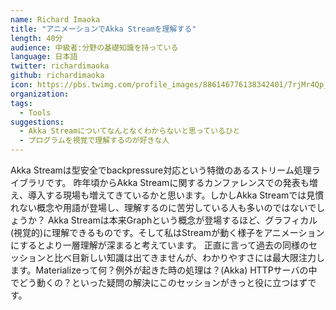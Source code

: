 ```yaml
---
name: Richard Imaoka
title: "アニメーションでAkka Streamを理解する"
length: 40分
audience: 中級者:分野の基礎知識を持っている
language: 日本語
twitter: richardimaoka
github: richardimaoka
icon: https://pbs.twimg.com/profile_images/886146776138342401/7rjMr4Qp_400x400.jpg
organization: 
tags:
  - Tools
suggestions:
  - Akka Streamについてなんとなくわからないと思っているひと
  - プログラムを視覚で理解するのが好きな人
---
```

Akka Streamは型安全でbackpressure対応という特徴のあるストリーム処理ライブラリです。
昨年頃からAkka Streamに関するカンファレンスでの発表も増え、導入する現場も増えてきているかと思います。しかしAkka Streamでは見慣れない概念や用語が登場し、理解するのに苦労している人も多いのではないでしょうか？
Akka Streamは本来Graphという概念が登場するほど、グラフィカル(視覚的)に理解できるものです。そして私はStreamが動く様子をアニメーションにするとより一層理解が深まると考えています。
正直に言って過去の同様のセッションと比べ目新しい知識は出てきませんが、わかりやすさには最大限注力します。Materializeって何？例外が起きた時の処理は？(Akka) HTTPサーバの中でどう動くの？といった疑問の解決にこのセッションがきっと役に立つはずです。